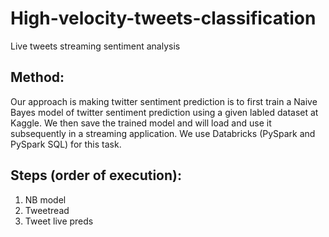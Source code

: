 # High-velocity-tweets-classification
Live tweets streaming sentiment analysis 

## Method:  
Our approach is making twitter sentiment prediction is to first train a Naive Bayes model of twitter sentiment prediction using a given labled dataset at Kaggle.
We then save the trained model and will load and use it subsequently in a streaming application. We use Databricks (PySpark and PySpark SQL) for this task.

## Steps (order of execution):
1. NB model
2. Tweetread
3. Tweet live preds
